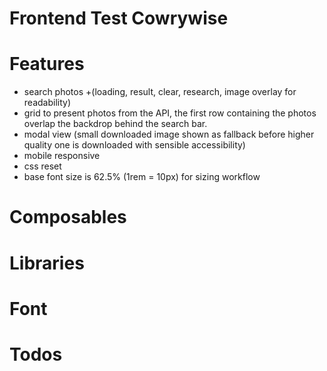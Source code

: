 # Frontend Test Cowrywise

# Features

- search photos +(loading, result, clear, research, image overlay for readability)
- grid to present photos from the API, the first row containing the photos overlap the backdrop behind the search bar.
- modal view (small downloaded image shown as fallback before higher quality one is downloaded with sensible accessibility)
- mobile responsive
- css reset
- base font size is 62.5% (1rem = 10px) for sizing workflow

# Composables

# Libraries

# Font

# Todos
